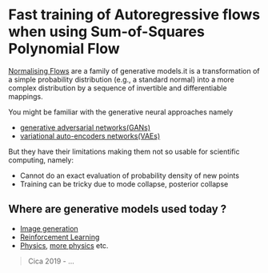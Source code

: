 # Fast training of Autoregressive flows when using Sum-of-Squares Polynomial Flow

[Normalising Flows](https://arxiv.org/abs/1505.05770) are a family of generative models.it is  a  transformation  of  a  simple probability distribution (e.g., a standard normal) into a more complex distribution by a sequence of invertible and differentiable mappings.

You might be familiar with the generative neural approaches namely
+ [generative adversarial networks(GANs)](https://arxiv.org/abs/1406.2661)
+ [variational auto-encoders networks(VAEs)](https://arxiv.org/abs/1312.6114)

But they have their limitations making them not so usable for scientific computing, namely:
+ Cannot do an exact evaluation of probability density of new points
+ Training can be tricky due to mode collapse, posterior collapse

## Where are generative models used today ?

+ [Image generation](https://arxiv.org/abs/1807.03039)
+ [Reinforcement Learning](https://arxiv.org/abs/1905.06893)
+ [Physics](https://arxiv.org/abs/1812.01729), [more physics](https://arxiv.org/abs/2002.09491) etc.

> Cica 2019 - ...

